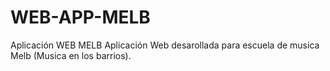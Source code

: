# WEB-APP-MELB
Aplicación WEB MELB
Aplicación Web desarollada para escuela de musica Melb (Musica en los barrios).
